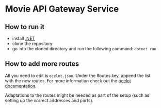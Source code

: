 # Movie API Gateway Service

## How to run it
- install [.NET](https://dotnet.microsoft.com/download)
- clone the repository
- go into the cloned directory and run the following command: 
`dotnet run`

## How to add more routes
All you need to edit is `ocelot.json`. Under the Routes key, append the list with the new routes. For more information check out the [ocelot documentation](https://ocelot.readthedocs.io/en/latest/introduction/gettingstarted.html).

Adaptations to the routes might be needed as part of the setup (such as setting up the correct addresses and ports).